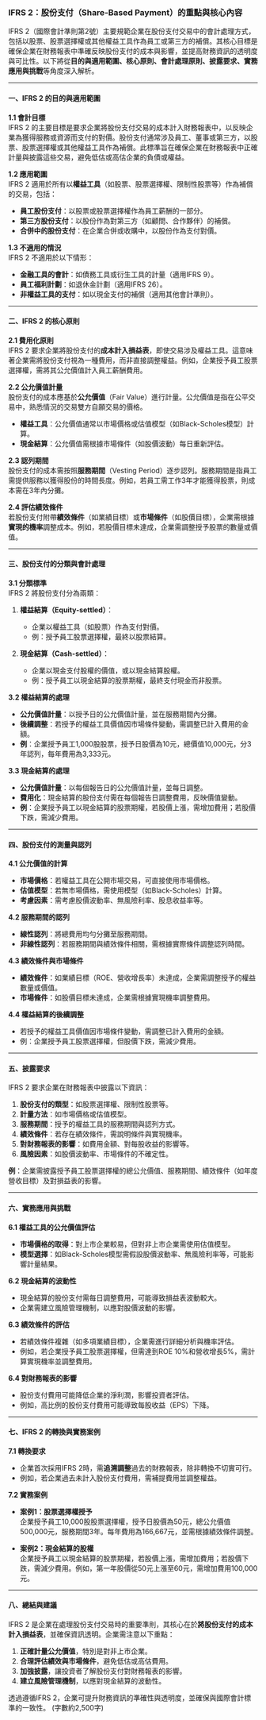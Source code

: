 

### **IFRS 2：股份支付（Share-Based Payment）的重點與核心內容**

IFRS 2（國際會計準則第2號）主要規範企業在股份支付交易中的會計處理方式，包括以股票、股票選擇權或其他權益工具作為員工或第三方的補償。其核心目標是確保企業在財務報表中準確反映股份支付的成本與影響，並提高財務資訊的透明度與可比性。以下將從**目的與適用範圍、核心原則、會計處理原則、披露要求、實務應用與挑戰**等角度深入解析。

---

#### **一、IFRS 2 的目的與適用範圍**

**1.1 會計目標**  
IFRS 2 的主要目標是要求企業將股份支付交易的成本計入財務報表中，以反映企業為獲得服務或資源而支付的對價。股份支付通常涉及員工、董事或第三方，以股票、股票選擇權或其他權益工具作為補償。此標準旨在確保企業在財務報表中正確計量與披露這些交易，避免低估或高估企業的負債或權益。

**1.2 應用範圍**  
IFRS 2 適用於所有以**權益工具**（如股票、股票選擇權、限制性股票等）作為補償的交易，包括：  
- **員工股份支付**：以股票或股票選擇權作為員工薪酬的一部分。  
- **第三方股份支付**：以股份作為對第三方（如顧問、合作夥伴）的補償。  
- **合併中的股份支付**：在企業合併或收購中，以股份作為支付對價。  

**1.3 不適用的情況**  
IFRS 2 不適用於以下情形：  
- **金融工具的會計**：如債務工具或衍生工具的計量（適用IFRS 9）。  
- **員工福利計劃**：如退休金計劃（適用IFRS 26）。  
- **非權益工具的支付**：如以現金支付的補償（適用其他會計準則）。

---

#### **二、IFRS 2 的核心原則**

**2.1 費用化原則**  
IFRS 2 要求企業將股份支付的**成本計入損益表**，即使交易涉及權益工具。這意味著企業需將股份支付視為一種費用，而非直接調整權益。例如，企業授予員工股票選擇權，需將其公允價值計入員工薪酬費用。

**2.2 公允價值計量**  
股份支付的成本應基於**公允價值**（Fair Value）進行計量。公允價值是指在公平交易中，熟悉情況的交易雙方自願交易的價格。  
- **權益工具**：公允價值通常以市場價格或估值模型（如Black-Scholes模型）計算。  
- **現金結算**：公允價值需根據市場條件（如股價波動）每日重新評估。

**2.3 認列期間**  
股份支付的成本需按照**服務期間**（Vesting Period）逐步認列。服務期間是指員工需提供服務以獲得股份的時間長度。例如，若員工需工作3年才能獲得股票，則成本需在3年內分攤。

**2.4 評估績效條件**  
若股份支付附帶**績效條件**（如業績目標）或**市場條件**（如股價目標），企業需根據**實現的機率**調整成本。例如，若股價目標未達成，企業需調整授予股票的數量或價值。

---

#### **三、股份支付的分類與會計處理**

**3.1 分類標準**  
IFRS 2 將股份支付分為兩類：  
1. **權益結算（Equity-settled）**：  
   - 企業以權益工具（如股票）作為支付對價。  
   - 例：授予員工股票選擇權，最終以股票結算。  

2. **現金結算（Cash-settled）**：  
   - 企業以現金支付股權的價值，或以現金結算股權。  
   - 例：授予員工以現金結算的股票期權，最終支付現金而非股票。  

**3.2 權益結算的處理**  
- **公允價值計量**：以授予日的公允價值計量，並在服務期間內分攤。  
- **後續調整**：若授予的權益工具價值因市場條件變動，需調整已計入費用的金額。  
- **例**：企業授予員工1,000股股票，授予日股價為10元，總價值10,000元，分3年認列，每年費用為3,333元。  

**3.3 現金結算的處理**  
- **公允價值計量**：以每個報告日的公允價值計量，並每日調整。  
- **費用化**：現金結算的股份支付需在每個報告日調整費用，反映價值變動。  
- **例**：企業授予員工以現金結算的股票期權，若股價上漲，需增加費用；若股價下跌，需減少費用。  

---

#### **四、股份支付的測量與認列**

**4.1 公允價值的計算**  
- **市場價格**：若權益工具在公開市場交易，可直接使用市場價格。  
- **估值模型**：若無市場價格，需使用模型（如Black-Scholes）計算。  
- **考慮因素**：需考慮股價波動率、無風險利率、股息收益率等。  

**4.2 服務期間的認列**  
- **線性認列**：將總費用均勻分攤至服務期間。  
- **非線性認列**：若服務期間與績效條件相關，需根據實際條件調整認列時間。  

**4.3 績效條件與市場條件**  
- **績效條件**：如業績目標（ROE、營收增長率）未達成，企業需調整授予的權益數量或價值。  
- **市場條件**：如股價目標未達成，企業需根據實現機率調整費用。  

**4.4 權益結算的後續調整**  
- 若授予的權益工具價值因市場條件變動，需調整已計入費用的金額。  
- 例：企業授予員工股票選擇權，但股價下跌，需減少費用。  

---

#### **五、披露要求**

IFRS 2 要求企業在財務報表中披露以下資訊：  
1. **股份支付的類型**：如股票選擇權、限制性股票等。  
2. **計量方法**：如市場價格或估值模型。  
3. **服務期間**：授予的權益工具的服務期間與認列方式。  
4. **績效條件**：若存在績效條件，需說明條件與實現機率。  
5. **對財務報表的影響**：如費用金額、對每股收益的影響等。  
6. **風險因素**：如股價波動率、市場條件的不確定性。  

**例**：企業需披露授予員工股票選擇權的總公允價值、服務期間、績效條件（如年度營收目標）及對損益表的影響。

---

#### **六、實務應用與挑戰**

**6.1 權益工具的公允價值評估**  
- **市場價格的取得**：對上市企業較易，但對非上市企業需使用估值模型。  
- **模型選擇**：如Black-Scholes模型需假設股價波動率、無風險利率等，可能影響計量結果。  

**6.2 現金結算的波動性**  
- 現金結算的股份支付需每日調整費用，可能導致損益表波動較大。  
- 企業需建立風險管理機制，以應對股價波動的影響。  

**6.3 績效條件的評估**  
- 若績效條件複雜（如多項業績目標），企業需進行詳細分析與機率評估。  
- 例如，若企業授予員工股票選擇權，但需達到ROE 10%和營收增長5%，需計算實現機率並調整費用。  

**6.4 對財務報表的影響**  
- 股份支付費用可能降低企業的淨利潤，影響投資者評估。  
- 例如，高比例的股份支付費用可能導致每股收益（EPS）下降。  

---

#### **七、IFRS 2 的轉換與實務案例**

**7.1 轉換要求**  
- 企業首次採用IFRS 2時，需**追溯調整**過去的財務報表，除非轉換不切實可行。  
- 例如，若企業過去未計入股份支付費用，需補提費用並調整權益。  

**7.2 實務案例**  
- **案例1：股票選擇權授予**  
  企業授予員工10,000股股票選擇權，授予日股價為50元，總公允價值500,000元，服務期間3年。每年費用為166,667元，並需根據績效條件調整。  

- **案例2：現金結算的股權**  
  企業授予員工以現金結算的股票期權，若股價上漲，需增加費用；若股價下跌，需減少費用。例如，第一年股價從50元上漲至60元，需增加費用100,000元。  

---

#### **八、總結與建議**

IFRS 2 是企業在處理股份支付交易時的重要準則，其核心在於**將股份支付的成本計入損益表**，並確保資訊透明。企業需注意以下重點：  
1. **正確計量公允價值**，特別是對非上市企業。  
2. **合理評估績效與市場條件**，避免低估或高估費用。  
3. **加強披露**，讓投資者了解股份支付對財務報表的影響。  
4. **建立風險管理機制**，以應對現金結算的波動性。  

透過遵循IFRS 2，企業可提升財務資訊的準確性與透明度，並確保與國際會計標準的一致性。
(字數約2,500字)
